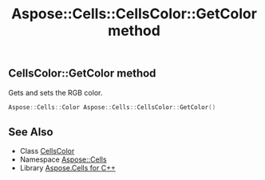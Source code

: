 ﻿---
title: Aspose::Cells::CellsColor::GetColor method
linktitle: GetColor
second_title: Aspose.Cells for C++ API Reference
description: 'Aspose::Cells::CellsColor::GetColor method. Gets and sets the RGB color in C++.'
type: docs
weight: 1300
url: /cpp/aspose.cells/cellscolor/getcolor/
---
## CellsColor::GetColor method


Gets and sets the RGB color.

```cpp
Aspose::Cells::Color Aspose::Cells::CellsColor::GetColor()
```

## See Also

* Class [CellsColor](../)
* Namespace [Aspose::Cells](../../)
* Library [Aspose.Cells for C++](../../../)
